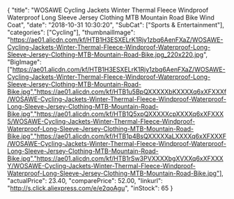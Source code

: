 {
	"title": "WOSAWE Cycling Jackets Winter Thermal Fleece Windproof Waterproof Long Sleeve Jersey Clothing MTB Mountain Road Bike Wind Coat",
	"date": "2018-10-31 10:30:20",
	"SubCat": ["Sports & Entertainment"],
	"categories": ["Cycling"],
	"thumbnailImage": "https://ae01.alicdn.com/kf/HTB1H3ESXELrK1Rjy1zbq6AenFXaZ/WOSAWE-Cycling-Jackets-Winter-Thermal-Fleece-Windproof-Waterproof-Long-Sleeve-Jersey-Clothing-MTB-Mountain-Road-Bike.jpg_220x220.jpg",
	"BigImage": ["https://ae01.alicdn.com/kf/HTB1H3ESXELrK1Rjy1zbq6AenFXaZ/WOSAWE-Cycling-Jackets-Winter-Thermal-Fleece-Windproof-Waterproof-Long-Sleeve-Jersey-Clothing-MTB-Mountain-Road-Bike.jpg","https://ae01.alicdn.com/kf/HTB1u5BpQXXXXXbKXXXXq6xXFXXXf/WOSAWE-Cycling-Jackets-Winter-Thermal-Fleece-Windproof-Waterproof-Long-Sleeve-Jersey-Clothing-MTB-Mountain-Road-Bike.jpg","https://ae01.alicdn.com/kf/HTB1Q5xpQXXXXXcpXXXXq6xXFXXX5/WOSAWE-Cycling-Jackets-Winter-Thermal-Fleece-Windproof-Waterproof-Long-Sleeve-Jersey-Clothing-MTB-Mountain-Road-Bike.jpg","https://ae01.alicdn.com/kf/HTB1p4BsQXXXXXaLXXXXq6xXFXXXF/WOSAWE-Cycling-Jackets-Winter-Thermal-Fleece-Windproof-Waterproof-Long-Sleeve-Jersey-Clothing-MTB-Mountain-Road-Bike.jpg","https://ae01.alicdn.com/kf/HTB1rSw3PVXXXXbgXVXXq6xXFXXXY/WOSAWE-Cycling-Jackets-Winter-Thermal-Fleece-Windproof-Waterproof-Long-Sleeve-Jersey-Clothing-MTB-Mountain-Road-Bike.jpg"],
	"actualPrice": 23.40,
	"comparePrice": 52.00,
	"linkurl": "http://s.click.aliexpress.com/e/e2qoAgu",
	"inStock": 65
}
